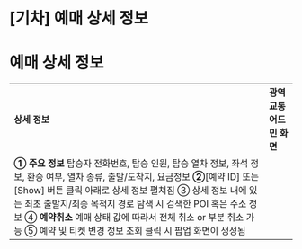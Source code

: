 # [기차] 예매 상세 정보

**예매 상세 정보**
============

|  |  |
| --- | --- |
| **상세 정보** | **광역교통 어드민 화면** |
| **① 주요 정보**  탑승자 전화번호, 탑승 인원, 탑승 열차 정보, 좌석 정보, 환승 여부, 열차 종류, 출발/도착지, 요금정보    **②**[예약 ID] 또는 [Show] 버튼 클릭 아래로 상세 정보 펼쳐짐    ③ 상세 정보 내에 있는 최초 출발지/최종 목적지 경로 탐색 시 검색한 POI 혹은 주소 정보    ④ **예약취소** 예매 상태 값에 따라서 전체 취소 or 부분 취소 가능  ⑤ 예약 및 티켓 변경 정보 조회 클릭 시 팝업 화면이 생성됨 |  |